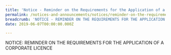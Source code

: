 ```yaml
---
title: 'Notice - Reminder on the Requirements for the Application of a Corporate Licence'
permalink: /notices-and-announcements/notices/reminder-on-the-requirements-for-the-application-of-a-corporate-licence/
breadcrumb: 'NOTICE - REMINDER ON THE REQUIREMENTS FOR THE APPLICATION OF A CORPORATE LICENCE'
date: 2019-06-07T00:00:00.000Z

---
```



NOTICE: REMINDER ON THE REQUIREMENTS FOR THE APPLICATION OF A CORPORATE LICENCE
